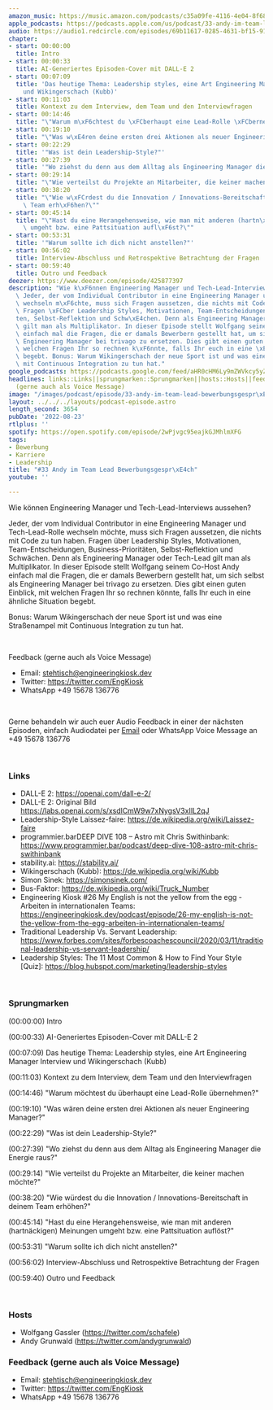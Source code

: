 ```yaml
---
amazon_music: https://music.amazon.com/podcasts/c35a09fe-4116-4e04-8f68-77d61b112e46/episodes/0550735b-e673-45ff-bd8b-67815763e651/engineering-kiosk-33-andy-im-team-lead-bewerbungsgespr%C3%A4ch
apple_podcasts: https://podcasts.apple.com/us/podcast/33-andy-im-team-lead-bewerbungsgespr%C3%A4ch/id1603082924?i=1000577040259&uo=4
audio: https://audio1.redcircle.com/episodes/69b11617-0285-4631-bf15-9121e0a0c30b/stream.mp3
chapter:
- start: 00:00:00
  title: Intro
- start: 00:00:33
  title: AI-Generiertes Episoden-Cover mit DALL-E 2
- start: 00:07:09
  title: 'Das heutige Thema: Leadership styles, eine Art Engineering Manager Interview
    und Wikingerschach (Kubb)'
- start: 00:11:03
  title: Kontext zu dem Interview, dem Team und den Interviewfragen
- start: 00:14:46
  title: "\"Warum m\xF6chtest du \xFCberhaupt eine Lead-Rolle \xFCbernehmen?\""
- start: 00:19:10
  title: "\"Was w\xE4ren deine ersten drei Aktionen als neuer Engineering Manager?\""
- start: 00:22:29
  title: '"Was ist dein Leadership-Style?"'
- start: 00:27:39
  title: '"Wo ziehst du denn aus dem Alltag als Engineering Manager die Energie raus?"'
- start: 00:29:14
  title: "\"Wie verteilst du Projekte an Mitarbeiter, die keiner machen m\xF6chte?\""
- start: 00:38:20
  title: "\"Wie w\xFCrdest du die Innovation / Innovations-Bereitschaft in deinem\
    \ Team erh\xF6hen?\""
- start: 00:45:14
  title: "\"Hast du eine Herangehensweise, wie man mit anderen (hartn\xE4ckigen) Meinungen\
    \ umgeht bzw. eine Pattsituation aufl\xF6st?\""
- start: 00:53:31
  title: '"Warum sollte ich dich nicht anstellen?"'
- start: 00:56:02
  title: Interview-Abschluss und Retrospektive Betrachtung der Fragen
- start: 00:59:40
  title: Outro und Feedback
deezer: https://www.deezer.com/episode/425877397
description: "Wie k\xF6nnen Engineering Manager und Tech-Lead-Interviews aussehen?\
  \ Jeder, der vom Individual Contributor in eine Engineering Manager und Tech-Lead-Rolle\
  \ wechseln m\xF6chte, muss sich Fragen aussetzen, die nichts mit Code zu tun haben.\
  \ Fragen \xFCber Leadership Styles, Motivationen, Team-Entscheidungen, Business-Priorit\xE4\
  ten, Selbst-Reflektion und Schw\xE4chen. Denn als Engineering Manager oder Tech-Lead\
  \ gilt man als Multiplikator. In dieser Episode stellt Wolfgang seinem Co-Host Andy\
  \ einfach mal die Fragen, die er damals Bewerbern gestellt hat, um sich selbst als\
  \ Engineering Manager bei trivago zu ersetzen. Dies gibt einen guten Einblick, mit\
  \ welchen Fragen Ihr so rechnen k\xF6nnte, falls Ihr euch in eine \xE4hnliche Situation\
  \ begebt. Bonus: Warum Wikingerschach der neue Sport ist und was eine Stra\xDFenampel\
  \ mit Continuous Integration zu tun hat."
google_podcasts: https://podcasts.google.com/feed/aHR0cHM6Ly9mZWVkcy5yZWRjaXJjbGUuY29tLzBlY2ZkZmQ3LWZkYTEtNGMzZC05NTE1LTQ3NjcyN2Y5ZGY1ZQ/episode/ODc2N2YwMDEtN2I5My00Yjc5LTk0MjktODQwNjM4NDk1MTNj?sa=X&ved=2ahUKEwiWrriyn9z5AhXwDUQIHSawDF0QkfYCegQIARAF
headlines: links::Links||sprungmarken::Sprungmarken||hosts::Hosts||feedback-gerne-auch-als-voice-message::Feedback
  (gerne auch als Voice Message)
image: "/images/podcast/episode/33-andy-im-team-lead-bewerbungsgespr\xE4ch.jpg"
layout: ../../../layouts/podcast-episode.astro
length_second: 3654
pubDate: '2022-08-23'
rtlplus: ''
spotify: https://open.spotify.com/episode/2wPjvgc95eajkGJMhlmXFG
tags:
- Bewerbung
- Karriere
- Leadership
title: "#33 Andy im Team Lead Bewerbungsgespr\xE4ch"
youtube: ''

---
```

<p>Wie können Engineering Manager und Tech-Lead-Interviews aussehen?</p><p>Jeder, der vom Individual Contributor in eine Engineering Manager und Tech-Lead-Rolle wechseln möchte, muss sich Fragen aussetzen, die nichts mit Code zu tun haben. Fragen über Leadership Styles, Motivationen, Team-Entscheidungen, Business-Prioritäten, Selbst-Reflektion und Schwächen. Denn als Engineering Manager oder Tech-Lead gilt man als Multiplikator. In dieser Episode stellt Wolfgang seinem Co-Host Andy einfach mal die Fragen, die er damals Bewerbern gestellt hat, um sich selbst als Engineering Manager bei trivago zu ersetzen. Dies gibt einen guten Einblick, mit welchen Fragen Ihr so rechnen könnte, falls Ihr euch in eine ähnliche Situation begebt.</p><p>Bonus: Warum Wikingerschach der neue Sport ist und was eine Straßenampel mit Continuous Integration zu tun hat. </p><p><br></p><p>Feedback (gerne auch als Voice Message)</p><ul><li>Email: <a href="mailto:stehtisch@engineeringkiosk.dev" rel="nofollow">stehtisch@engineeringkiosk.dev</a></li><li>Twitter: <a href="https://twitter.com/EngKiosk" rel="nofollow">https://twitter.com/EngKiosk</a></li><li>WhatsApp +49 15678 136776</li></ul><p><br></p><p>Gerne behandeln wir auch euer Audio Feedback in einer der nächsten Episoden, einfach Audiodatei per <a href="https://engineeringkiosk.dev/kontakt/">Email</a> oder WhatsApp Voice Message an +49 15678 136776</p><p><br></p><h3 id="links">Links</h3><ul><li>DALL-E 2: <a href="https://openai.com/dall-e-2/" rel="nofollow">https://openai.com/dall-e-2/</a></li><li>DALL-E 2: Original Bild <a href="https://labs.openai.com/s/xsdlCmW9w7xNygsV3xIlL2qJ" rel="nofollow">https://labs.openai.com/s/xsdlCmW9w7xNygsV3xIlL2qJ</a> </li><li>Leadership-Style Laissez-faire: <a href="https://de.wikipedia.org/wiki/Laissez-faire" rel="nofollow">https://de.wikipedia.org/wiki/Laissez-faire</a></li><li>programmier.barDEEP DIVE 108 – Astro mit Chris Swithinbank: <a href="https://www.programmier.bar/podcast/deep-dive-108-astro-mit-chris-swithinbank" rel="nofollow">https://www.programmier.bar/podcast/deep-dive-108-astro-mit-chris-swithinbank</a></li><li>stability.ai: <a href="https://stability.ai/" rel="nofollow">https://stability.ai/</a></li><li>Wikingerschach (Kubb): <a href="https://de.wikipedia.org/wiki/Kubb" rel="nofollow">https://de.wikipedia.org/wiki/Kubb</a></li><li>Simon Sinek: <a href="https://simonsinek.com/" rel="nofollow">https://simonsinek.com/</a></li><li>Bus-Faktor: <a href="https://de.wikipedia.org/wiki/Truck_Number" rel="nofollow">https://de.wikipedia.org/wiki/Truck_Number</a></li><li>Engineering Kiosk #26 My English is not the yellow from the egg - Arbeiten in internationalen Teams: <a href="https://engineeringkiosk.dev/podcast/episode/26-my-english-is-not-the-yellow-from-the-egg-arbeiten-in-internationalen-teams/">https://engineeringkiosk.dev/podcast/episode/26-my-english-is-not-the-yellow-from-the-egg-arbeiten-in-internationalen-teams/</a></li><li>Traditional Leadership Vs. Servant Leadership: <a href="https://www.forbes.com/sites/forbescoachescouncil/2020/03/11/traditional-leadership-vs-servant-leadership/" rel="nofollow">https://www.forbes.com/sites/forbescoachescouncil/2020/03/11/traditional-leadership-vs-servant-leadership/</a></li><li>Leadership Styles: The 11 Most Common &amp; How to Find Your Style [Quiz]: <a href="https://blog.hubspot.com/marketing/leadership-styles" rel="nofollow">https://blog.hubspot.com/marketing/leadership-styles</a></li></ul><p><br></p><h3 id="sprungmarken">Sprungmarken</h3><p>(00:00:00) Intro</p><p>(00:00:33) AI-Generiertes Episoden-Cover mit DALL-E 2</p><p>(00:07:09) Das heutige Thema: Leadership styles, eine Art Engineering Manager Interview und Wikingerschach (Kubb)</p><p>(00:11:03) Kontext zu dem Interview, dem Team und den Interviewfragen</p><p>(00:14:46) &#34;Warum möchtest du überhaupt eine Lead-Rolle übernehmen?&#34;</p><p>(00:19:10) &#34;Was wären deine ersten drei Aktionen als neuer Engineering Manager?&#34;</p><p>(00:22:29) &#34;Was ist dein Leadership-Style?&#34;</p><p>(00:27:39) &#34;Wo ziehst du denn aus dem Alltag als Engineering Manager die Energie raus?&#34;</p><p>(00:29:14) &#34;Wie verteilst du Projekte an Mitarbeiter, die keiner machen möchte?&#34;</p><p>(00:38:20) &#34;Wie würdest du die Innovation / Innovations-Bereitschaft in deinem Team erhöhen?&#34;</p><p>(00:45:14) &#34;Hast du eine Herangehensweise, wie man mit anderen (hartnäckigen) Meinungen umgeht bzw. eine Pattsituation auflöst?&#34;</p><p>(00:53:31) &#34;Warum sollte ich dich nicht anstellen?&#34;</p><p>(00:56:02) Interview-Abschluss und Retrospektive Betrachtung der Fragen</p><p>(00:59:40) Outro und Feedback</p><p><br></p><h3 id="hosts">Hosts</h3><ul><li>Wolfgang Gassler (<a href="https://twitter.com/schafele" rel="nofollow">https://twitter.com/schafele</a>)</li><li>Andy Grunwald (<a href="https://twitter.com/andygrunwald" rel="nofollow">https://twitter.com/andygrunwald</a>)</li></ul><h3 id="feedback-gerne-auch-als-voice-message">Feedback (gerne auch als Voice Message)</h3><ul><li>Email: <a href="mailto:stehtisch@engineeringkiosk.dev" rel="nofollow">stehtisch@engineeringkiosk.dev</a></li><li>Twitter: <a href="https://twitter.com/EngKiosk" rel="nofollow">https://twitter.com/EngKiosk</a></li><li>WhatsApp +49 15678 136776</li></ul>